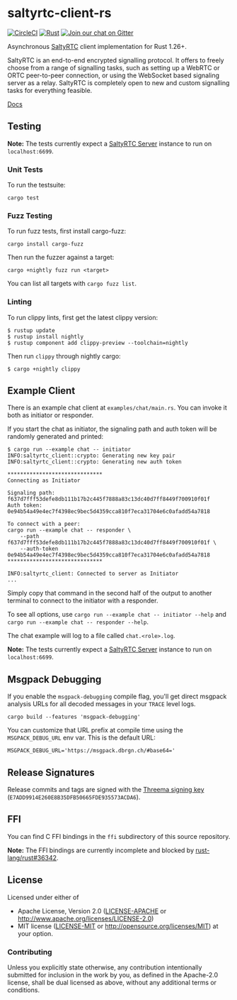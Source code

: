 # saltyrtc-client-rs

[![CircleCI][circle-ci-badge]][circle-ci]
[![Rust][rust-badge]][github]
[![Join our chat on Gitter](https://badges.gitter.im/saltyrtc/Lobby.svg)](https://gitter.im/saltyrtc/Lobby)

Asynchronous [SaltyRTC][saltyrtc] client implementation for Rust 1.26+.

SaltyRTC is an end-to-end encrypted signalling protocol. It offers to freely
choose from a range of signalling tasks, such as setting up a WebRTC or ORTC
peer-to-peer connection, or using the WebSocket based signaling server as a
relay. SaltyRTC is completely open to new and custom signalling tasks for
everything feasible.

[Docs](https://docs.rs/saltyrtc-client)


## Testing

**Note:** The tests currently expect a [SaltyRTC Server][server] instance to
run on `localhost:6699`.

### Unit Tests

To run the testsuite:

    cargo test

### Fuzz Testing

To run fuzz tests, first install cargo-fuzz:

    cargo install cargo-fuzz

Then run the fuzzer against a target:

    cargo +nightly fuzz run <target>

You can list all targets with `cargo fuzz list`.

### Linting

To run clippy lints, first get the latest clippy version:

    $ rustup update
    $ rustup install nightly
    $ rustup component add clippy-preview --toolchain=nightly

Then run `clippy` through nightly cargo:

    $ cargo +nightly clippy


## Example Client

There is an example chat client at `examples/chat/main.rs`. You can invoke it both as
initiator or responder.

If you start the chat as initiator, the signaling path and auth token will be
randomly generated and printed:

    $ cargo run --example chat -- initiator
    INFO:saltyrtc_client::crypto: Generating new key pair
    INFO:saltyrtc_client::crypto: Generating new auth token

    ******************************
    Connecting as Initiator

    Signaling path: f637d7fff53defe8db111b17b2c445f7888a83c13dc40d7ff8449f700910f01f
    Auth token: 0e94b54a49e4ec7f4398ec9bec5d4359cca810f7eca31704e6c0afadd54a7818

    To connect with a peer:
    cargo run --example chat -- responder \
        --path f637d7fff53defe8db111b17b2c445f7888a83c13dc40d7ff8449f700910f01f \
        --auth-token 0e94b54a49e4ec7f4398ec9bec5d4359cca810f7eca31704e6c0afadd54a7818
    ******************************

    INFO:saltyrtc_client: Connected to server as Initiator
    ...

Simply copy that command in the second half of the output to another terminal
to connect to the initiator with a responder.

To see all options, use `cargo run --example chat -- initiator --help` and
`cargo run --example chat -- responder --help`.

The chat example will log to a file called `chat.<role>.log`.

**Note:** The tests currently expect a [SaltyRTC Server][server] instance to
run on `localhost:6699`.


## Msgpack Debugging

If you enable the `msgpack-debugging` compile flag, you'll get direct msgpack
analysis URLs for all decoded messages in your `TRACE` level logs.

    cargo build --features 'msgpack-debugging'

You can customize that URL prefix at compile time using the `MSGPACK_DEBUG_URL`
env var. This is the default URL:

    MSGPACK_DEBUG_URL='https://msgpack.dbrgn.ch/#base64='


## Release Signatures

Release commits and tags are signed with the
[Threema signing key](https://keybase.io/threema)
(`E7ADD9914E260E8B35DFB50665FDE935573ACDA6`).


## FFI

You can find C FFI bindings in the `ffi` subdirectory of this source repository.

**Note:** The FFI bindings are currently incomplete and blocked by
[rust-lang/rust#36342](https://github.com/rust-lang/rust/issues/36342).


## License

Licensed under either of

 * Apache License, Version 2.0 ([LICENSE-APACHE](LICENSE-APACHE) or
   http://www.apache.org/licenses/LICENSE-2.0)
 * MIT license ([LICENSE-MIT](LICENSE-MIT) or
   http://opensource.org/licenses/MIT) at your option.


### Contributing

Unless you explicitly state otherwise, any contribution intentionally submitted
for inclusion in the work by you, as defined in the Apache-2.0 license, shall
be dual licensed as above, without any additional terms or conditions.


<!-- Links -->
[saltyrtc]: https://saltyrtc.org/
[server]: https://github.com/saltyrtc/saltyrtc-server-python/

<!-- Badges -->
[circle-ci]: https://circleci.com/gh/saltyrtc/saltyrtc-client-rs/tree/master
[circle-ci-badge]: https://circleci.com/gh/saltyrtc/saltyrtc-client-rs/tree/master.svg?style=shield
[github]: https://github.com/saltyrtc/saltyrtc-client-rs
[rust-badge]: https://img.shields.io/badge/rust-1.26%2B-blue.svg?maxAge=3600
